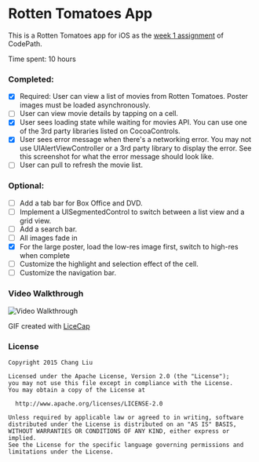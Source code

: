 # Rotten Tomatoes App

This is a Rotten Tomatoes app for iOS as the [week 1 assignment](https://courses.codepath.com/courses/intro_to_ios/unit/1#!assignment) of CodePath.

Time spent: 10 hours

### Completed:

- [x] Required: User can view a list of movies from Rotten Tomatoes. Poster images must be loaded asynchronously.
- [ ] User can view movie details by tapping on a cell.
- [x] User sees loading state while waiting for movies API. You can use one of the 3rd party libraries listed on CocoaControls.
- [x] User sees error message when there's a networking error. You may not use UIAlertViewController or a 3rd party library to display the error. See this screenshot for what the error message should look like.
- [ ] User can pull to refresh the movie list.
### Optional:
- [ ] Add a tab bar for Box Office and DVD.
- [ ] Implement a UISegmentedControl to switch between a list view and a grid view.
- [ ] Add a search bar.
- [ ] All images fade in
- [x] For the large poster, load the low-res image first, switch to high-res when complete
- [ ] Customize the highlight and selection effect of the cell.
- [ ] Customize the navigation bar.

### Video Walkthrough
![Video Walkthrough](TBD)

GIF created with [LiceCap](http://www.cockos.com/licecap/)


### License
    Copyright 2015 Chang Liu

    Licensed under the Apache License, Version 2.0 (the "License");
    you may not use this file except in compliance with the License.
    You may obtain a copy of the License at

      http://www.apache.org/licenses/LICENSE-2.0

    Unless required by applicable law or agreed to in writing, software
    distributed under the License is distributed on an "AS IS" BASIS,
    WITHOUT WARRANTIES OR CONDITIONS OF ANY KIND, either express or implied.
    See the License for the specific language governing permissions and
    limitations under the License.
